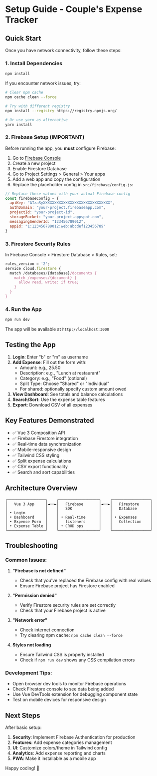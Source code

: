 # Setup Guide - Couple's Expense Tracker

## Quick Start

Once you have network connectivity, follow these steps:

### 1. Install Dependencies
```bash
npm install
```

If you encounter network issues, try:
```bash
# Clear npm cache
npm cache clean --force

# Try with different registry
npm install --registry https://registry.npmjs.org/

# Or use yarn as alternative
yarn install
```

### 2. Firebase Setup (IMPORTANT)

Before running the app, you **must** configure Firebase:

1. Go to [Firebase Console](https://console.firebase.google.com/)
2. Create a new project
3. Enable Firestore Database
4. Go to Project Settings > General > Your apps
5. Add a web app and copy the configuration
6. Replace the placeholder config in `src/firebase/config.js`:

```javascript
// Replace these values with your actual Firebase config
const firebaseConfig = {
  apiKey: "AIzaSyXXXXXXXXXXXXXXXXXXXXXXXXXXXXXX",
  authDomain: "your-project.firebaseapp.com",
  projectId: "your-project-id",
  storageBucket: "your-project.appspot.com",
  messagingSenderId: "123456789012",
  appId: "1:123456789012:web:abcdef123456789"
}
```

### 3. Firestore Security Rules

In Firebase Console > Firestore Database > Rules, set:

```javascript
rules_version = '2';
service cloud.firestore {
  match /databases/{database}/documents {
    match /expenses/{document} {
      allow read, write: if true;
    }
  }
}
```

### 4. Run the App
```bash
npm run dev
```

The app will be available at `http://localhost:3000`

## Testing the App

1. **Login**: Enter "b" or "m" as username
2. **Add Expense**: Fill out the form with:
   - Amount: e.g., 25.50
   - Description: e.g., "Lunch at restaurant"
   - Category: e.g., "Food" (optional)
   - Split Type: Choose "Shared" or "Individual"
   - For shared: optionally specify custom amount owed
3. **View Dashboard**: See totals and balance calculations
4. **Search/Sort**: Use the expense table features
5. **Export**: Download CSV of all expenses

## Key Features Demonstrated

- ✅ Vue 3 Composition API
- ✅ Firebase Firestore integration
- ✅ Real-time data synchronization
- ✅ Mobile-responsive design
- ✅ Tailwind CSS styling
- ✅ Split expense calculations
- ✅ CSV export functionality
- ✅ Search and sort capabilities

## Architecture Overview

```
┌─────────────────┐    ┌──────────────────┐    ┌─────────────────┐
│   Vue 3 App     │◄──►│   Firebase       │◄──►│   Firestore     │
│                 │    │   SDK            │    │   Database      │
│ • Login         │    │                  │    │                 │
│ • Dashboard     │    │ • Real-time      │    │ • Expenses      │
│ • Expense Form  │    │   listeners      │    │   Collection    │
│ • Expense Table │    │ • CRUD ops       │    │                 │
└─────────────────┘    └──────────────────┘    └─────────────────┘
```

## Troubleshooting

### Common Issues:

1. **"Firebase is not defined"**
   - Check that you've replaced the Firebase config with real values
   - Ensure Firebase project has Firestore enabled

2. **"Permission denied"**
   - Verify Firestore security rules are set correctly
   - Check that your Firebase project is active

3. **"Network error"**
   - Check internet connection
   - Try clearing npm cache: `npm cache clean --force`

4. **Styles not loading**
   - Ensure Tailwind CSS is properly installed
   - Check if `npm run dev` shows any CSS compilation errors

### Development Tips:

- Open browser dev tools to monitor Firebase operations
- Check Firestore console to see data being added
- Use Vue DevTools extension for debugging component state
- Test on mobile devices for responsive design

## Next Steps

After basic setup:

1. **Security**: Implement Firebase Authentication for production
2. **Features**: Add expense categories management
3. **UI**: Customize colors/theme in Tailwind config
4. **Analytics**: Add expense reporting and charts
5. **PWA**: Make it installable as a mobile app

Happy coding! 🚀 